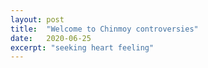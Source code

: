 ```yaml
---
layout: post
title:  "Welcome to Chinmoy controversies"
date:   2020-06-25
excerpt: "seeking heart feeling"
---
```

